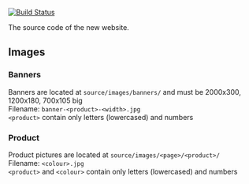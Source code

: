 [![Build Status](https://travis-ci.org/lbischof/maplesplendor.ca.svg?branch=master)](https://travis-ci.org/lbischof/maplesplendor.ca)

The source code of the new website.

## Images

### Banners
Banners are located at `source/images/banners/` and must be 2000x300, 1200x180, 700x105 big<br>
Filename: `banner-<product>-<width>.jpg`<br>
`<product>` contain only letters (lowercased) and numbers

### Product
Product pictures are located at `source/images/<page>/<product>/`<br>
Filename: `<colour>.jpg`<br>
`<product>` and `<colour>` contain only letters (lowercased) and numbers
